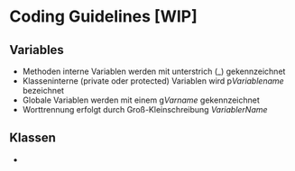 # Coding Guidelines [WIP]

## Variables
* Methoden interne Variablen werden mit unterstrich (_) gekennzeichnet
* Klasseninterne (private oder protected) Variablen  wird p*Variablename* bezeichnet
* Globale Variablen werden mit einem g*Varname* gekennzeichnet
* Worttrennung erfolgt durch Groß-Kleinschreibung *VariablerName*

## Klassen
* 

